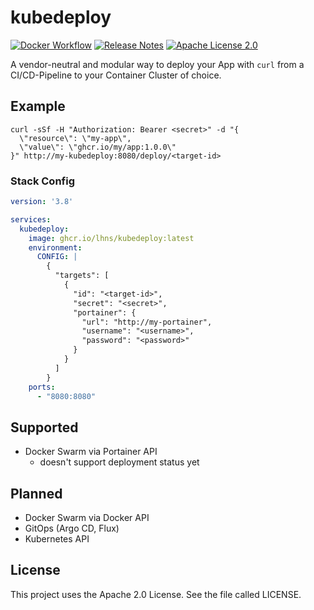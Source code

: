 # kubedeploy

[![Docker Workflow](https://github.com/LolHens/kubedeploy/workflows/build/badge.svg)](https://github.com/LolHens/kubedeploy/actions?query=workflow%3Abuild)
[![Release Notes](https://img.shields.io/github/release/LolHens/kubedeploy.svg?maxAge=3600)](https://github.com/LolHens/kubedeploy/releases/latest)
[![Apache License 2.0](https://img.shields.io/github/license/LolHens/kubedeploy.svg?maxAge=3600)](https://www.apache.org/licenses/LICENSE-2.0)

A vendor-neutral and modular way to deploy your App with `curl` from a CI/CD-Pipeline to your Container Cluster of
choice.

## Example

```shell
curl -sSf -H "Authorization: Bearer <secret>" -d "{
  \"resource\": \"my-app\",
  \"value\": \"ghcr.io/my/app:1.0.0\"
}" http://my-kubedeploy:8080/deploy/<target-id>
```

### Stack Config

```yaml
version: '3.8'

services:
  kubedeploy:
    image: ghcr.io/lhns/kubedeploy:latest
    environment:
      CONFIG: |
        {
          "targets": [
            {
              "id": "<target-id>",
              "secret": "<secret>",
              "portainer": {
                "url": "http://my-portainer",
                "username": "<username>",
                "password": "<password>"
              }
            }
          ]
        }
    ports:
      - "8080:8080"
```

## Supported

- Docker Swarm via Portainer API
  - doesn't support deployment status yet

## Planned

- Docker Swarm via Docker API
- GitOps (Argo CD, Flux)
- Kubernetes API

## License
This project uses the Apache 2.0 License. See the file called LICENSE.

